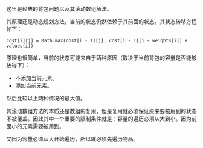这里是经典的背包问题以及其滚动数组解法。

其原理还是动态规划方法，当前的状态仍然依赖于其前面的状态。其状态转移方程如下：

`cost[i][j] = Math.max(cost[i - 1][j], cost[i - 1][j - weights[i]] + values[i])`

原理也很简单，当前的状态可能来自于两种原因（取决于当前背包的容量是否能够放得下）：

- 不添加当前元素。
- 添加当前元素。

然后比较以上两种情况的最大值。

其滚动数组方法的本质还是数组的复用，但是复用就必须保证原来要被用到的状态不被覆盖。因此其中一个重要的限制条件就是：容量的遍历必须从大到小。因为前面小的元素需要被用到。

又因为容量必须从大开始遍历，所以就必须先遍历物品。

